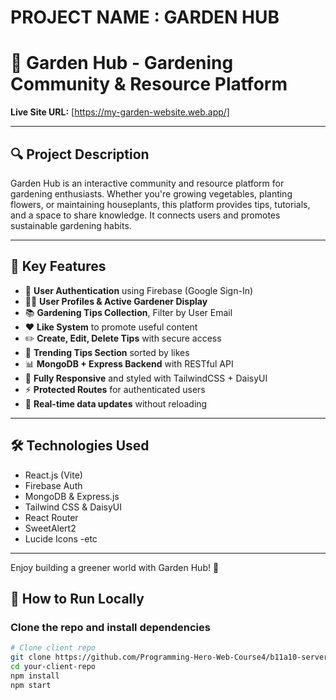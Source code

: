 # PROJECT NAME : GARDEN HUB

# 🌿 Garden Hub - Gardening Community & Resource Platform

**Live Site URL:** [https://my-garden-website.web.app/]

---

## 🔍 Project Description

Garden Hub is an interactive community and resource platform for gardening enthusiasts. Whether you're growing vegetables, planting flowers, or maintaining houseplants, this platform provides tips, tutorials, and a space to share knowledge. It connects users and promotes sustainable gardening habits.

---

## 🚀 Key Features

- 🔐 **User Authentication** using Firebase (Google Sign-In)
- 🧑‍🌾 **User Profiles & Active Gardener Display**
- 📚 **Gardening Tips Collection**, Filter by User Email
- ❤️ **Like System** to promote useful content
- ✏️ **Create, Edit, Delete Tips** with secure access
- 🌱 **Trending Tips Section** sorted by likes
- 📊 **MongoDB + Express Backend** with RESTful API
- 🎨 **Fully Responsive** and styled with TailwindCSS + DaisyUI
- ⚡ **Protected Routes** for authenticated users
- 🔄 **Real-time data updates** without reloading

---

## 🛠️ Technologies Used

- React.js (Vite)
- Firebase Auth
- MongoDB & Express.js
- Tailwind CSS & DaisyUI
- React Router
- SweetAlert2
- Lucide Icons
-etc
---

Enjoy building a greener world with Garden Hub! 🌿

## 🔧 How to Run Locally

### Clone the repo and install dependencies

```bash
# Clone client repo
git clone https://github.com/Programming-Hero-Web-Course4/b11a10-server-side-skrased2006
cd your-client-repo
npm install
npm start














